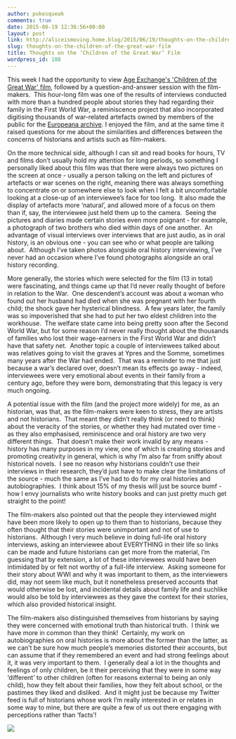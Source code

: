 ```yaml
---
author: pokesqueak
comments: true
date: 2015-06-19 12:36:56+00:00
layout: post
link: http://aliceismoving.home.blog/2015/06/19/thoughts-on-the-children-of-the-great-war-film/
slug: thoughts-on-the-children-of-the-great-war-film
title: Thoughts on the ‘Children of the Great War’ Film
wordpress_id: 108
---
```


This week I had the opportunity to view [Age Exchange's 'Children of the Great War' film](http://www.age-exchange.org.uk/cotgw/index.html), followed by a question-and-answer session with the film-makers.   This hour-long film was one of the results of interviews conducted with more than a hundred people about stories they had regarding their family in the First World War, a reminiscence project that also incorporated digitising thousands of war-related artefacts owned by members of the public for the [Europeana archive](http://www.europeana.eu/portal/).  I enjoyed the film, and at the same time it raised questions for me about the similarities and differences between the concerns of historians and artists such as film-makers.

On the more technical side, although I can sit and read books for hours, TV and films don’t usually hold my attention for long periods, so something I personally liked about this film was that there were always two pictures on the screen at once - usually a person talking on the left and pictures of artefacts or war scenes on the right, meaning there was always something to concentrate on or somewhere else to look when I felt a bit uncomfortable looking at a close-up of an interviewee’s face for too long.  It also made the display of artefacts more ‘natural’, and allowed more of a focus on them than if, say, the interviewee just held them up to the camera.  Seeing the pictures and diaries made certain stories even more poignant - for example, a photograph of two brothers who died within days of one another.  An advantage of visual interviews over interviews that are just audio, as in oral history, is an obvious one - you can see who or what people are talking about.  Although I’ve taken photos alongside oral history interviewing, I’ve never had an occasion where I’ve found photographs alongside an oral history recording.  


More generally, the stories which were selected for the film (13 in total) were fascinating, and things came up that I’d never really thought of before in relation to the War.  One descendent’s account was about a woman who found out her husband had died when she was pregnant with her fourth child; the shock gave her hysterical blindness.  A few years later, the family was so impoverished that she had to put her two eldest children into the workhouse.  The welfare state came into being pretty soon after the Second World War, but for some reason I’d never really thought about the thousands of families who lost their wage-earners in the First World War and didn’t have that safety net.  Another topic a couple of interviewees talked about was relatives going to visit the graves at Ypres and the Somme, sometimes many years after the War had ended.  That was a reminder to me that just because a war’s declared over, doesn’t mean its effects go away - indeed, interviewees were very emotional about events in their family from a century ago, before they were born, demonstrating that this legacy is very much ongoing.

A potential issue with the film (and the project more widely) for me, as an historian, was that, as the film-makers were keen to stress, they are artists and not historians.  That meant they didn’t really think (or need to think) about the veracity of the stories, or whether they had mutated over time - as they also emphasised, reminiscence and oral history are two very different things.  That doesn’t make their work invalid by any means - history has many purposes in my view, one of which is creating stories and promoting creativity in general, which is why I’m also far from sniffy about historical novels.  I see no reason why historians couldn’t use their interviews in their research, they’d just have to make clear the limitations of the source - much the same as I’ve had to do for my oral histories and autobiographies.  I think about 15% of my thesis will just be source bumf - how I envy journalists who write history books and can just pretty much get straight to the point!

The film-makers also pointed out that the people they interviewed might have been more likely to open up to them than to historians, because they often thought that their stories were unimportant and not of use to historians.  Although I very much believe in doing full-life oral history interviews, asking an interviewee about EVERYTHING in their life so links can be made and future historians can get more from the material, I’m guessing that by extension, a lot of these interviewees would have been intimidated by or felt not worthy of a full-life interview.  Asking someone for their story about WWI and why it was important to them, as the interviewers did, may not seem like much, but it nonetheless preserved accounts that would otherwise be lost, and incidental details about family life and suchlike would also be told by interviewees as they gave the context for their stories, which also provided historical insight.

The film-makers also distinguished themselves from historians by saying they were concerned with emotional truth than historical truth.  I think we have more in common than they think!  Certainly, my work on autobiographies on oral histories is more about the former than the latter, as we can’t be sure how much people’s memories distorted their accounts, but can assume that if they remembered an event and had strong feelings about it, it was very important to them.  I generally deal a lot in the thoughts and feelings of only children, be it their perceiving that they were in some way ‘different’ to other children (often for reasons external to being an only child), how they felt about their families, how they felt about school, or the pastimes they liked and disliked.  And it might just be because my Twitter feed is full of historians whose work I’m really interested in or relates in some way to mine, but there are quite a few of us out there engaging with perceptions rather than ‘facts’!

![](https://66.media.tumblr.com/ca998ffcb51d5c19f28812b36974b17d/tumblr_inline_nq6ytn9G131s70b7a_540.jpg)
